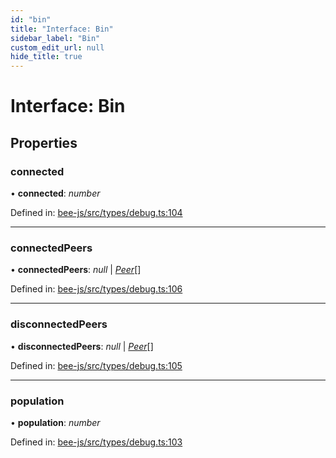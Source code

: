 ```yaml
---
id: "bin"
title: "Interface: Bin"
sidebar_label: "Bin"
custom_edit_url: null
hide_title: true
---
```


# Interface: Bin

## Properties

### connected

• **connected**: *number*

Defined in: [bee-js/src/types/debug.ts:104](https://github.com/ethersphere/bee-js/blob/430becc/src/types/debug.ts#L104)

___

### connectedPeers

• **connectedPeers**: *null* \| [*Peer*](peer.md)[]

Defined in: [bee-js/src/types/debug.ts:106](https://github.com/ethersphere/bee-js/blob/430becc/src/types/debug.ts#L106)

___

### disconnectedPeers

• **disconnectedPeers**: *null* \| [*Peer*](peer.md)[]

Defined in: [bee-js/src/types/debug.ts:105](https://github.com/ethersphere/bee-js/blob/430becc/src/types/debug.ts#L105)

___

### population

• **population**: *number*

Defined in: [bee-js/src/types/debug.ts:103](https://github.com/ethersphere/bee-js/blob/430becc/src/types/debug.ts#L103)
